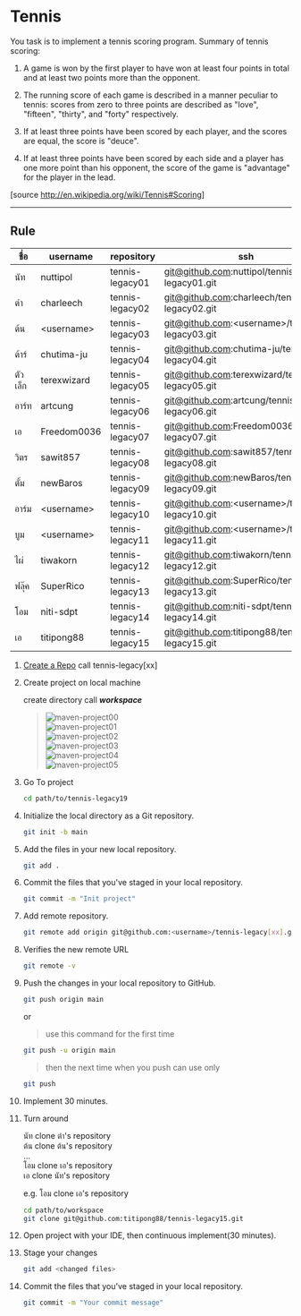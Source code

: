 # Tennis

You task is to implement a tennis scoring program.
Summary of tennis scoring:

1. A game is won by the first player to have won at least four points in total and at least two points more than the opponent.

2. The running score of each game is described in a manner peculiar to tennis: scores from zero to three points are described as "love", "fifteen", "thirty", and "forty" respectively.

3. If at least three points have been scored by each player, and the scores are equal, the score is "deuce".

4. If at least three points have been scored by each side and a player has one more point than his opponent, the score of the game is "advantage" for the player in the lead.

[source http://en.wikipedia.org/wiki/Tennis#Scoring]

---

## Rule

| ชื่อ    | username    | repository      | ssh                                            |
| ------- | ----------- | --------------- | ---------------------------------------------- |
| นัท     | nuttipol | tennis-legacy01 | git@github.com:nuttipol/tennis-legacy01.git |
| ต๋า     | charleech | tennis-legacy02 | git@github.com:charleech/tennis-legacy02.git |
| ต้น     | \<username> | tennis-legacy03 | git@github.com:\<username>/tennis-legacy03.git |
| ต้าร์   | chutima-ju | tennis-legacy04 | git@github.com:chutima-ju/tennis-legacy04.git |
| ตัวเล็ก | terexwizard | tennis-legacy05 | git@github.com:terexwizard/tennis-legacy05.git |
| อาร์ท   | artcung | tennis-legacy06 | git@github.com:artcung/tennis-legacy06.git |
| เอ      | Freedom0036 | tennis-legacy07 | git@github.com:Freedom0036/tennis-legacy07.git |
| วิตร    | sawit857 | tennis-legacy08 | git@github.com:sawit857/tennis-legacy08.git |
| ตั้ม    | newBaros| tennis-legacy09 | git@github.com:newBaros/tennis-legacy09.git |
| อาร์ม   | \<username> | tennis-legacy10 | git@github.com:\<username>/tennis-legacy10.git |
| บูม     | \<username> | tennis-legacy11 | git@github.com:\<username>/tennis-legacy11.git |
| ไผ่     | tiwakorn | tennis-legacy12 | git@github.com:tiwakorn/tennis-legacy12.git |
| ฟลุ๊ค   | SuperRico | tennis-legacy13 | git@github.com:SuperRico/tennis-legacy13.git |
| โอม     | niti-sdpt | tennis-legacy14 | git@github.com:niti-sdpt/tennis-legacy14.git |
| เอ      | titipong88 | tennis-legacy15 | git@github.com:titipong88/tennis-legacy15.git |

1. [Create a Repo](https://docs.github.com/en/github/getting-started-with-github/create-a-repo) call tennis-legacy[xx]

2. Create project on local machine

   create directory call **_workspace_**

   > ![maven-project00](./images/maven-project00.png)  
   > ![maven-project01](./images/maven-project01.png)  
   > ![maven-project02](./images/maven-project02.png)  
   > ![maven-project03](./images/maven-project03.png)  
   > ![maven-project04](./images/maven-project04.png)  
   > ![maven-project05](./images/maven-project05.png)

3. Go To project

   ```sh
   cd path/to/tennis-legacy19
   ```

4. Initialize the local directory as a Git repository.

   ```sh
   git init -b main
   ```

5. Add the files in your new local repository.

   ```sh
   git add .
   ```

6. Commit the files that you've staged in your local repository.

   ```sh
   git commit -m "Init project"
   ```

7. Add remote repository.

   ```sh
   git remote add origin git@github.com:<username>/tennis-legacy[xx].git
   ```

8. Verifies the new remote URL

   ```sh
   git remote -v
   ```

9. Push the changes in your local repository to GitHub.

   ```sh
   git push origin main
   ```

   or

   > use this command for the first time

   ```sh
   git push -u origin main
   ```

   > then the next time when you push can use only

   ```sh
   git push
   ```

10. Implement 30 minutes.

11. Turn around

    นัท clone ต๋า's repository  
    ต้น clone ต้น's repository  
    ...  
    โอม clone เอ's repository  
    เอ clone นัท's repository

    e.g. โอม clone เอ's repository

    ```sh
    cd path/to/workspace
    git clone git@github.com:titipong88/tennis-legacy15.git
    ```

12. Open project with your IDE, then continuous implement(30 minutes).

13. Stage your changes

    ```sh
    git add <changed files>
    ```

14. Commit the files that you've staged in your local repository.

    ```sh
    git commit -m "Your commit message"
    ```
